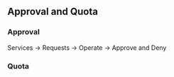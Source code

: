 ## Approval and Quota

### Approval

Services -> Requests -> Operate -> Approve and Deny 


### Quota